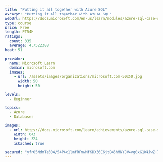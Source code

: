 ```yaml
---
title: "Putting it all together with Azure SQL"
excerpt: "Putting it all together with Azure SQL"
webUrl: https://docs.microsoft.com/en-us/learn/modules/azure-sql-case-studies/
type: course
price: Free
length: PT54M
ratings:
  count: 335
  average: 4.7522388
heat: 51

provider:
  name: Microsoft Learn
  domain: microsoft.com
  images:
    - url: /assets/images/organizations/microsoft.com-50x50.jpg
      width: 50
      height: 50

levels:
  - Beginner

topics:
  - Azure
  - Databases

images:
  - url: https://docs.microsoft.com/learn/achievements/azure-sql-case-studies-social.png
    width: 643
    height: 324
    isCached: true

secured: "yfnO5NdmTe504/54PGx1lmfRFmwMfKDX36E6jtB45hMNYJV4vg0xG1W4JwZ+70v9b6HVmDHj4cI7ncIPRPc9CDFqA1i0MjcCJVXa4hbaTsLCEOqqGoLyDk8vFz4secS+9wRyMeLzCKrmb80PlSX87PQkBBKGDhaD4W+TIoiFjucalZGLT20GMgsovpf6VMJIe14XH0YkPC3/sK+qBwRXEINd+yUghPefDfsq9SS1kMYMdBh7LWR+pTGu0LXQHLxGr/la3Xl9WGSllqEWKRoJxLaDiCYF99Eola/OrhiYVkheIcUPvVjDjPWG8tzd9rrOwbYf5u+nGtYQ5kdEBn7qSU028hlcfyA8n77gKFIS4PlK0E/7nSf9QxLnTW2byeL36DoRWtBDpBlAUAU2QiaQvUgY8JAiZxbECw/4pqtJxb0=;W1YySsr5SP9pZoPG+aTSNQ=="
---
```


